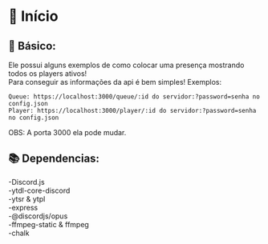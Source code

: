 # 🔷 Início

## 💁 Básico:

Ele possui alguns exemplos de como colocar uma presença mostrando todos os players ativos!<br>
Para conseguir as informações da api é bem simples! Exemplos:<br>
```
Queue: https://localhost:3000/queue/:id do servidor:?password=senha no config.json
Player: https://localhost:3000/player/:id do servidor:?password=senha no config.json
```

OBS: A porta 3000 ela pode mudar.

## 📚 Dependencias:

-Discord.js<br>
-ytdl-core-discord<br>
-ytsr & ytpl<br>
-express<br>
-@discordjs/opus<br>
-ffmpeg-static & ffmpeg<br>
-chalk<br>
